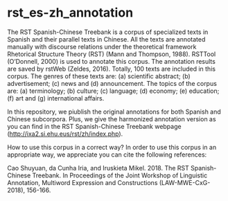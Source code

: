 # rst_es-zh_annotation
The RST Spanish-Chinese Treebank is a corpus of specialized texts in Spanish and their parallel texts in Chinese. All the texts are annotated manually with discourse relations under the theoretical framework Rhetorical Structure Theory (RST) (Mann and Thompson, 1988). RSTTool (O’Donnell, 2000) is used to annotate this corpus. The annotation results are saved by rstWeb (Zeldes, 2016).
Totally, 100 texts are included in this corpus. The genres of these texts are: (a) scientific abstract; (b) advertisement; (c) news and (d) announcement. The topics of the corpus are: (a) terminology; (b) culture; (c) language; (d) economy; (e) education; (f) art and (g) international affairs.

In this repository, we piublish the original annotations for both Spanish and Chinese subcorpora. Plus, we give the harmonized annotation version as you can find in the RST Spanish-Chinese Treebank webpage (http://ixa2.si.ehu.eus/rst/zh/index.php).

How to use this corpus in a correct way?
In order to use this corpus in an appropriate way, we appreciate you can cite the following references:

Cao Shuyuan, da Cunha Iria, and Iruskieta Mikel. 2018. The RST Spanish-Chinese Treebank. In Proceedings of the Joint Workshop of Linguistic Annotation, Multiword Expression and Constructions (LAW-MWE-CxG-2018), 156-166.

